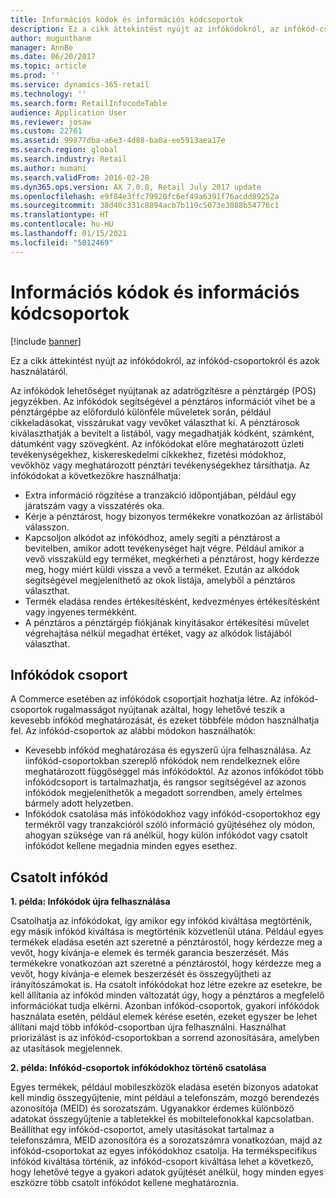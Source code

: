 ```yaml
---
title: Információs kódok és információs kódcsoportok
description: Ez a cikk áttekintést nyújt az infókódokról, az infókód-csoportokról és azok használatáról.
author: mugunthanm
manager: AnnBe
ms.date: 06/20/2017
ms.topic: article
ms.prod: ''
ms.service: dynamics-365-retail
ms.technology: ''
ms.search.form: RetailInfocodeTable
audience: Application User
ms.reviewer: josaw
ms.custom: 22761
ms.assetid: 99877dba-a6e3-4d88-ba0a-ee5913aea17e
ms.search.region: global
ms.search.industry: Retail
ms.author: mumani
ms.search.validFrom: 2016-02-28
ms.dyn365.ops.version: AX 7.0.0, Retail July 2017 update
ms.openlocfilehash: e9f84e3ffc79920fc6ef49a6391f76acdd89252a
ms.sourcegitcommit: 38d40c331c8894acb7b119c5073e3088b54776c1
ms.translationtype: HT
ms.contentlocale: hu-HU
ms.lasthandoff: 01/15/2021
ms.locfileid: "5012469"
---
```

# <a name="info-codes-and-info-code-groups"></a>Információs kódok és információs kódcsoportok

[!include [banner](includes/banner.md)]

Ez a cikk áttekintést nyújt az infókódokról, az infókód-csoportokról és azok használatáról.

Az infókódok lehetőséget nyújtanak az adatrögzítésre a pénztárgép (POS) jegyzékben. Az infókódok segítségével a pénztáros információt vihet be a pénztárgépbe az előforduló különféle műveletek során, például cikkeladásokat, visszárukat vagy vevőket választhat ki. A pénztárosok kiválaszthatják a bevitelt a listából, vagy megadhatják kódként, számként, dátumként vagy szövegként. Az infókódokat előre meghatározott üzleti tevékenységekhez, kiskereskedelmi cikkekhez, fizetési módokhoz, vevőkhöz vagy meghatározott pénztári tevékenységekhez társíthatja. Az infókódokat a következőkre használhatja:

- Extra információ rögzítése a tranzakció időpontjában, például egy járatszám vagy a visszatérés oka.
- Kérje a pénztárost, hogy bizonyos termékekre vonatkozóan az árlistából válasszon.
- Kapcsoljon alkódot az infókódhoz, amely segíti a pénztárost a bevitelben, amikor adott tevékenységet hajt végre. Például amikor a vevő visszaküld egy terméket, megkérheti a pénztárost, hogy kérdezze meg, hogy miért küldi vissza a vevő a terméket. Ezután az alkódok segítségével megjeleníthető az okok listája, amelyből a pénztáros választhat.
- Termék eladása rendes értékesítésként, kedvezményes értékesítésként vagy ingyenes termékként.
- A pénztáros a pénztárgép fiókjának kinyitásakor értékesítési művelet végrehajtása nélkül megadhat értéket, vagy az alkódok listájából választhat.

## <a name="info-codes-group"></a>Infókódok csoport

A Commerce esetében az infókódok csoportjait hozhatja létre. Az infókód-csoportok rugalmasságot nyújtanak azáltal, hogy lehetővé teszik a kevesebb infókód meghatározását, és ezeket többféle módon használhatja fel. Az infókód-csoportok az alábbi módokon használhatók:

- Kevesebb infókód meghatározása és egyszerű újra felhasználása. Az iinfókód-csoportokban szereplő nfókódok nem rendelkeznek előre meghatározott függőséggel más infókódoktól. Az azonos infókódot több infókódcsoport is tartalmazhatja, és rangsor segítségével az azonos infókódok megjeleníthetők a megadott sorrendben, amely értelmes bármely adott helyzetben.
- Infókódok csatolása más infókódokhoz vagy infókód-csoportokhoz egy termékről vagy tranzakcióról szóló információ gyűjtéséhez oly módon, ahogyan szüksége van rá anélkül, hogy külön infókódot vagy csatolt infókódot kellene megadnia minden egyes esethez.

## <a name="info-code-examples"></a>Csatolt infókód

**1. példa: Infókódok újra felhasználása**

Csatolhatja az infókódokat, így amikor egy infókód kiváltása megtörténik, egy másik infókód kiváltása is megtörténik közvetlenül utána. Például egyes termékek eladása esetén azt szeretné a pénztárostól, hogy kérdezze meg a vevőt, hogy kívánja-e elemek és termék garancia beszerzését. Más termékekre vonatkozóan azt szeretné a pénztárostól, hogy kérdezze meg a vevőt, hogy kívánja-e elemek beszerzését és összegyűjtheti az irányítószámokat is. Ha csatolt infókódokat hoz létre ezekre az esetekre, be kell állítania az infókód minden változatát úgy, hogy a pénztáros a megfelelő információkat tudja elkérni. Azonban infókód-csoportok, gyakori infókódok használata esetén, például elemek kérése esetén, ezeket egyszer be lehet állítani majd több infókód-csoportban újra felhasználni. Használhat priorizálást is az infókód-csoportokban a sorrend azonosítására, amelyben az utasítások megjelennek.

**2. példa: Infókód-csoportok infókódokhoz történő csatolása**

Egyes termékek, például mobileszközök eladása esetén bizonyos adatokat kell mindig összegyűjtenie, mint például a telefonszám, mozgó berendezés azonosítója (MEID) és sorozatszám. Ugyanakkor érdemes különböző adatokat összegyűjtenie a tabletekkel és mobiltelefonokkal kapcsolatban. Beállíthat egy infókód-csoportot, amely utasításokat tartalmaz a telefonszámra, MEID azonosítóra és a sorozatszámra vonatkozóan, majd az infókód-csoportokat az egyes infókódokhoz csatolja. Ha termékspecifikus infókód kiváltása történik, az infókód-csoport kiváltása lehet a következő, hogy lehetővé tegye a gyakori adatok gyűjtését anélkül, hogy minden egyes eszközre több csatolt infókódot kellene meghatároznia.
